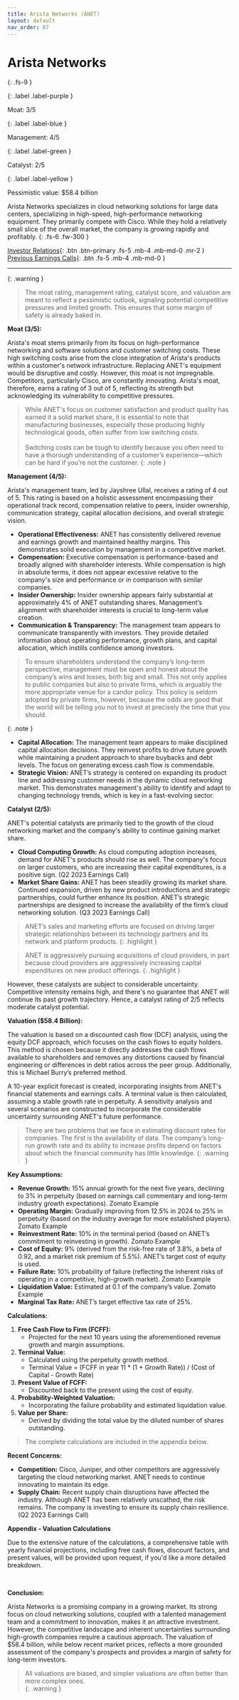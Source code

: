```yaml
---
title: Arista Networks (ANET)
layout: default
nav_order: 87
---
```


# Arista Networks
{: .fs-9 }

{: .label .label-purple }

Moat: 3/5

{: .label .label-blue }

Management: 4/5

{: .label .label-green }

Catalyst: 2/5

{: .label .label-yellow }

Pessimistic value: $58.4 billion

Arista Networks specializes in cloud networking solutions for large data centers, specializing in high-speed, high-performance networking equipment.  They primarily compete with Cisco. While they hold a relatively small slice of the overall market, the company is growing rapidly and profitably.
{: .fs-6 .fw-300 }

[Investor Relations](https://www.google.com/search?q=ANET+investor+relations){: .btn .btn-primary .fs-5 .mb-4 .mb-md-0 .mr-2 }
[Previous Earnings Calls](https://discountingcashflows.com/company/ANET/transcripts/){: .btn .fs-5 .mb-4 .mb-md-0 }

---

{: .warning } 
>The moat rating, management rating, catalyst score, and valuation are meant to reflect a pessimistic outlook, signaling potential competitive pressures and limited growth. This ensures that some margin of safety is already baked in.


**Moat (3/5):**

Arista's moat stems primarily from its focus on high-performance networking and software solutions and customer switching costs. These high switching costs arise from the close integration of Arista's products within a customer's network infrastructure. Replacing ANET's equipment would be disruptive and costly. However, this moat is not impregnable.  Competitors, particularly Cisco, are constantly innovating.  Arista's moat, therefore, earns a rating of 3 out of 5, reflecting its strength but acknowledging its vulnerability to competitive pressures.

> While ANET's focus on customer satisfaction and product quality has earned it a solid market share, it is essential to note that manufacturing businesses, especially those producing highly technological goods, often suffer from low switching costs.<br><br>
> Switching costs can be tough to identify because you often need to have a thorough understanding of a customer’s experience—which can be hard if you’re not the customer. 
{: .note }


**Management (4/5):**

Arista's management team, led by Jayshree Ullal, receives a rating of 4 out of 5. This rating is based on a holistic assessment encompassing their operational track record, compensation relative to peers, insider ownership, communication strategy, capital allocation decisions, and overall strategic vision.

* **Operational Effectiveness:** ANET has consistently delivered revenue and earnings growth and maintained healthy margins. This demonstrates solid execution by management in a competitive market. 
* **Compensation:** Executive compensation is performance-based and broadly aligned with shareholder interests. While compensation is high in absolute terms, it does not appear excessive relative to the company's size and performance or in comparison with similar companies.
* **Insider Ownership:**  Insider ownership appears fairly substantial at approximately 4% of ANET outstanding shares. Management’s alignment with shareholder interests is crucial to long-term value creation. 
* **Communication & Transparency:** The management team appears to communicate transparently with investors. They provide detailed information about operating performance, growth plans, and capital allocation, which instills confidence among investors.

> To ensure shareholders understand the company’s long-term perspective, management must be open and honest about the company’s wins and losses, both big and small. This not only applies to public companies but also to private firms, which is arguably the more appropriate venue for a candor policy. This policy is seldom adopted by private firms, however, because the odds are good that the world will be telling you not to invest at precisely the time that you should.

{: .note }


* **Capital Allocation:** The management team appears to make disciplined capital allocation decisions. They reinvest profits to drive future growth while maintaining a prudent approach to share buybacks and debt levels. The focus on generating excess cash flow is commendable.
* **Strategic Vision:** ANET’s strategy is centered on expanding its product line and addressing customer needs in the dynamic cloud networking market. This demonstrates management's ability to identify and adapt to changing technology trends, which is key in a fast-evolving sector.

**Catalyst (2/5):**

ANET's potential catalysts are primarily tied to the growth of the cloud networking market and the company's ability to continue gaining market share.

* **Cloud Computing Growth:** As cloud computing adoption increases, demand for ANET's products should rise as well. The company's focus on larger customers, who are increasing their capital expenditures, is a positive sign. (Q2 2023 Earnings Call)
* **Market Share Gains:**  ANET has been steadily growing its market share. Continued expansion, driven by new product introductions and strategic partnerships, could further enhance its position. ANET’s strategic partnerships are designed to increase the availability of the firm’s cloud networking solution. (Q3 2023 Earnings Call)

> ANET’s sales and marketing efforts are focused on driving larger strategic relationships between its technology partners and its network and platform products. 
{: .highlight }


> ANET is aggressively pursuing acquisitions of cloud providers, in part because cloud providers are aggressively increasing capital expenditures on new product offerings. 
{: .highlight }




However, these catalysts are subject to considerable uncertainty. Competitive intensity remains high, and there's no guarantee that ANET will continue its past growth trajectory. Hence, a catalyst rating of 2/5 reflects moderate catalyst potential.

**Valuation ($58.4 Billion):**

The valuation is based on a discounted cash flow (DCF) analysis, using the equity DCF approach, which focuses on the cash flows to equity holders. This method is chosen because it directly addresses the cash flows available to shareholders and removes any distortions caused by financial engineering or differences in debt ratios across the peer group.  Additionally, this is Michael Burry’s preferred method.

A 10-year explicit forecast is created, incorporating insights from ANET's financial statements and earnings calls.  A terminal value is then calculated, assuming a stable growth rate in perpetuity. A sensitivity analysis and several scenarios are constructed to incorporate the considerable uncertainty surrounding ANET's future performance. 

> There are two problems that we face in estimating discount rates for companies. The first is the availability of data. The company’s long-run growth rate and its ability to increase profits depend on factors about which the financial community has little knowledge.
{: .warning }


**Key Assumptions:**

* **Revenue Growth:** 15% annual growth for the next five years, declining to 3% in perpetuity (based on earnings call commentary and long-term industry growth expectations). Zomato Example
* **Operating Margin:** Gradually improving from 12.5% in 2024 to 25% in perpetuity (based on the industry average for more established players). Zomato Example
* **Reinvestment Rate:** 10% in the terminal period (based on ANET’s commitment to reinvesting in growth). Zomato Example
* **Cost of Equity:** 9% (derived from the risk-free rate of 3.8%, a beta of 0.92, and a market risk premium of 5.5%). ANET’s target cost of equity is used.
* **Failure Rate:** 10% probability of failure (reflecting the inherent risks of operating in a competitive, high-growth market). Zomato Example
* **Liquidation Value:** Estimated at 0.1 of the company’s value. Zomato Example
* **Marginal Tax Rate:** ANET’s target effective tax rate of 25%.

**Calculations:**

1. **Free Cash Flow to Firm (FCFF):**
    - Projected for the next 10 years using the aforementioned revenue growth and margin assumptions.
2. **Terminal Value:**
    - Calculated using the perpetuity growth method.
    - Terminal Value = (FCFF in year 11 \* (1 + Growth Rate)) / (Cost of Capital - Growth Rate)
3. **Present Value of FCFF:**
    - Discounted back to the present using the cost of equity.
4. **Probability-Weighted Valuation:**
    - Incorporating the failure probability and estimated liquidation value.
5. **Value per Share:**
    - Derived by dividing the total value by the diluted number of shares outstanding.

> The complete calculations are included in the appendix below. 

**Recent Concerns:**

* **Competition:** Cisco, Juniper, and other competitors are aggressively targeting the cloud networking market. ANET needs to continue innovating to maintain its edge.
* **Supply Chain:** Recent supply chain disruptions have affected the industry. Although ANET has been relatively unscathed, the risk remains. The company is investing to ensure its supply chain resilience. (Q2 2023 Earnings Call)

**Appendix - Valuation Calculations**


Due to the extensive nature of the calculations, a comprehensive table with yearly financial projections, including free cash flows, discount factors, and present values, will be provided upon request, if you'd like a more detailed breakdown.

<br>




**Conclusion:**

Arista Networks is a promising company in a growing market. Its strong focus on cloud networking solutions, coupled with a talented management team and a commitment to innovation, makes it an attractive investment. However, the competitive landscape and inherent uncertainties surrounding high-growth companies require a cautious approach.  The valuation of \$58.4 billion, while below recent market prices, reflects a more grounded assessment of the company's prospects and provides a margin of safety for long-term investors.  

> All valuations are biased, and simpler valuations are often better than more complex ones.   
{: .warning }



